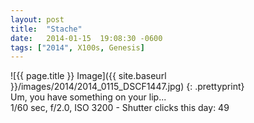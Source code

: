 ```yaml
---
layout: post
title:  "Stache"
date:   2014-01-15  19:08:30 -0600
tags: ["2014", X100s, Genesis]
---
```

![{{ page.title }} Image]({{ site.baseurl }}/images/2014/2014_0115_DSCF1447.jpg)
{: .prettyprint}  
Um, you have something on your lip...  
1/60 sec, f/2.0, ISO 3200 - Shutter clicks this day: 49